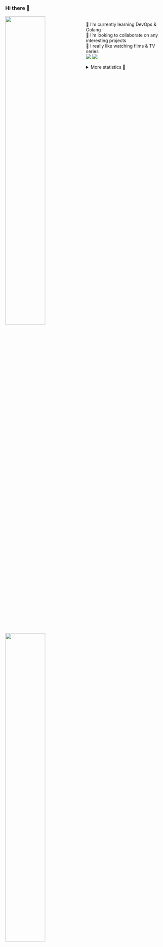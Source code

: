 ### Hi there 👋


[<img align="left" width="50%" src="https://github-readme-stats.vercel.app/api?username=rufusnufus&hide=issues&show_icons=true&count_private=true&theme=transparent&title_color=FF6F40&text_color=FBF9F8&icon_color=F48242&hide_border=true&hide_title=true#gh-dark-mode-only">](https://metrics.lecoq.io/rufusnufus#gh-dark-mode-only)
[<img align="left" width="50%" src="https://github-readme-stats.vercel.app/api?username=rufusnufus&hide=issues&show_icons=true&count_private=true&theme=transparent&title_color=FF6533&text_color=4D4644&icon_color=FF8038&hide_border=true&hide_title=true#gh-light-mode-only">](https://metrics.lecoq.io/rufusnufus#gh-light-mode-only)

<p>
  <br>
  🌱 I’m currently learning DevOps & Golang</br>
  👯 I’m looking to collaborate on any interesting projects</br>
  🎥 I really like watching films & TV series</br>
  <a href="https://linkedin.com/in/rufusnufus"><img src="https://img.shields.io/badge/linkedin-0077B5.svg?style=for-the-badge&logo=linkedin&logoColor=white"/></a>
  <a href="https://t.me/rufusnufus"><img src="https://img.shields.io/badge/-telegram-black?style=for-the-badge&color=blue&logo=telegram"/></a>
</p>

<p text-align="left">
<details>
  <summary>More statistics 👀</summary><br/>

<!--START_SECTION:waka-->
![Code Time](http://img.shields.io/badge/Code%20Time-765%20hrs%202%20mins-blue)

![Profile Views](http://img.shields.io/badge/Profile%20Views-0-blue)

**I'm an Early 🐤** 

```text
🌞 Morning                8169 commits        █████░░░░░░░░░░░░░░░░░░░░   21.73 % 
🌆 Daytime                21560 commits       ██████████████░░░░░░░░░░░   57.35 % 
🌃 Evening                7016 commits        █████░░░░░░░░░░░░░░░░░░░░   18.66 % 
🌙 Night                  850 commits         █░░░░░░░░░░░░░░░░░░░░░░░░   02.26 % 
```
📅 **I'm Most Productive on Wednesday** 

```text
Monday                   7081 commits        █████░░░░░░░░░░░░░░░░░░░░   18.83 % 
Tuesday                  6340 commits        ████░░░░░░░░░░░░░░░░░░░░░   16.86 % 
Wednesday                8639 commits        ██████░░░░░░░░░░░░░░░░░░░   22.98 % 
Thursday                 6859 commits        █████░░░░░░░░░░░░░░░░░░░░   18.24 % 
Friday                   6971 commits        █████░░░░░░░░░░░░░░░░░░░░   18.54 % 
Saturday                 1051 commits        █░░░░░░░░░░░░░░░░░░░░░░░░   02.80 % 
Sunday                   654 commits         ░░░░░░░░░░░░░░░░░░░░░░░░░   01.74 % 
```


📊 **This Week I Spent My Time On** 

```text
💬 Programming Languages: 
No Activity Tracked This Week

🔥 Editors: 
No Activity Tracked This Week
```

**I Mostly Code in Go** 

```text
Go                       21 repos            █████░░░░░░░░░░░░░░░░░░░░   19.81 % 
Python                   20 repos            █████░░░░░░░░░░░░░░░░░░░░   18.87 % 
Shell                    5 repos             █░░░░░░░░░░░░░░░░░░░░░░░░   04.72 % 
Smarty                   5 repos             █░░░░░░░░░░░░░░░░░░░░░░░░   04.72 % 
Kotlin                   3 repos             █░░░░░░░░░░░░░░░░░░░░░░░░   02.83 % 
```




 Last Updated on 13/11/2024 01:12:18 UTC
<!--END_SECTION:waka-->

</details>
</p>
